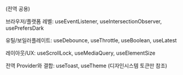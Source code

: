 (전역 공용)

브라우저/플랫폼 레벨: useEventListener, useIntersectionObserver, usePrefersDark

유틸/보일러플레이트: useDebounce, useThrottle, useBoolean, useLatest

레이아웃/UX: useScrollLock, useMediaQuery, useElementSize

전역 Provider와 결합: useToast, useTheme (디자인시스템 토큰만 참조)
